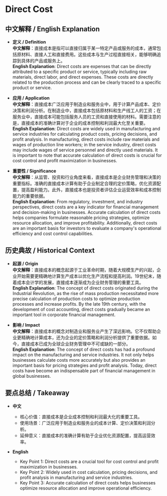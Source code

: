 # Direct Cost

## 中文解释 / English Explanation

* **定义 / Definition**  
  **中文解释**：直接成本是指可以直接归属于某一特定产品或服务的成本，通常包括原材料、直接人工和直接费用。这些成本与生产过程直接相关，能够明确追踪到具体的产品或服务上。  
  **English Explanation**: Direct costs are expenses that can be directly attributed to a specific product or service, typically including raw materials, direct labor, and direct expenses. These costs are directly related to the production process and can be clearly traced to a specific product or service.

* **应用 / Application**  
  **中文解释**：直接成本广泛应用于制造业和服务业中，用于计算产品成本、定价决策和利润分析。在制造业中，直接成本包括原材料和生产线工人的工资；在服务业中，直接成本可能包括服务人员的工资和直接使用的材料。需要注意的是，直接成本的准确计算对于企业的成本控制和利润最大化至关重要。  
  **English Explanation**: Direct costs are widely used in manufacturing and service industries for calculating product costs, pricing decisions, and profit analysis. In manufacturing, direct costs include raw materials and wages of production line workers; in the service industry, direct costs may include wages of service personnel and directly used materials. It is important to note that accurate calculation of direct costs is crucial for cost control and profit maximization in businesses.

* **重要性 / Significance**  
  **中文解释**：从监管、投资和行业角度来看，直接成本是企业财务管理和决策的重要指标。准确的直接成本计算有助于企业制定合理的定价策略，优化资源配置，提高盈利能力。此外，直接成本也是投资者评估企业运营效率和成本控制能力的重要依据。  
  **English Explanation**: From regulatory, investment, and industry perspectives, direct costs are a key indicator for financial management and decision-making in businesses. Accurate calculation of direct costs helps companies formulate reasonable pricing strategies, optimize resource allocation, and improve profitability. Additionally, direct costs are an important basis for investors to evaluate a company's operational efficiency and cost control capabilities.

## 历史典故 / Historical Context

* **起源 / Origin**  
  **中文解释**：直接成本的概念起源于工业革命时期，随着大规模生产的兴起，企业开始需要更精确地计算生产成本以优化生产流程和提高利润。19世纪末，随着成本会计学的发展，直接成本逐渐成为企业财务管理的重要工具。  
  **English Explanation**: The concept of direct costs originated during the Industrial Revolution, as the rise of mass production necessitated more precise calculation of production costs to optimize production processes and increase profits. By the late 19th century, with the development of cost accounting, direct costs gradually became an important tool in corporate financial management.

* **影响 / Impact**  
  **中文解释**：直接成本的概念对制造业和服务业产生了深远影响。它不仅帮助企业更精确地计算成本，还为企业的定价策略和利润分析提供了重要依据。如今，直接成本已成为全球企业财务管理中不可或缺的一部分。  
  **English Explanation**: The concept of direct costs has had a profound impact on the manufacturing and service industries. It not only helps businesses calculate costs more accurately but also provides an important basis for pricing strategies and profit analysis. Today, direct costs have become an indispensable part of financial management in global businesses.

## 要点总结 / Takeaway

* **中文**  
  - 核心价值：直接成本是企业成本控制和利润最大化的重要工具。  
  - 使用场景：广泛应用于制造业和服务业的成本计算、定价决策和利润分析。  
  - 延伸意义：直接成本的准确计算有助于企业优化资源配置，提高运营效率。

* **English**  
  - Key Point 1: Direct costs are a crucial tool for cost control and profit maximization in businesses.  
  - Key Point 2: Widely used in cost calculation, pricing decisions, and profit analysis in manufacturing and service industries.  
  - Key Point 3: Accurate calculation of direct costs helps businesses optimize resource allocation and improve operational efficiency.